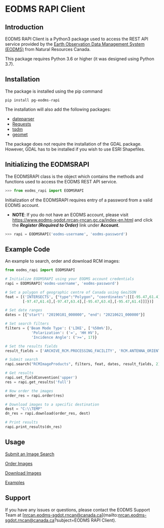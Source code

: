# EODMS RAPI Client

## Introduction

EODMS RAPI Client is a Python3 package used to access the REST API service provided by the [Earth Observation Data Management System (EODMS)](https://www.eodms-sgdot.nrcan-rncan.gc.ca/index-en.html) from Natural Resources Canada.

This package requires Python 3.6 or higher (it was designed using Python 3.7).

## Installation

The package is installed using the pip command 

```
pip install pg-eodms-rapi
```

The installation will also add the following packages:

- [dateparser](https://dateparser.readthedocs.io/en/latest/)
- [Requests](https://docs.python-requests.org/en/master/)
- [tqdm](https://tqdm.github.io/)
- [geomet](https://pypi.org/project/geomet/)

The package does not require the installation of the GDAL package. However, GDAL has to be installed if you wish to use ESRI Shapefiles.

## Initializing the EODMSRAPI

The EODMSRAPI class is the object which contains the methods and functions used to access the EODMS REST API service.

```python
>>> from eodms_rapi import EODMSRAPI
```

Initialization of the EODMSRAPI requires entry of a password from a valid EODMS account. 

- **NOTE**: If you do not have an EODMS account, please visit https://www.eodms-sgdot.nrcan-rncan.gc.ca/index-en.html and click the ***Register (Required to Order)*** link under **Account**.

```python
>>> rapi = EODMSRAPI('eodms-username', 'eodms-password')
```

## Example Code

An example to search, order and download RCM images:

```python
from eodms_rapi import EODMSRAPI

# Initialize EODMSRAPI using your EODMS account credentials
rapi = EODMSRAPI('eodms-username', 'eodms-password')

# Set a polygon of geographic centre of Canada using GeoJSON
feat = [('INTERSECTS', {"type":"Polygon", "coordinates":[[[-95.47,61.4],\
        [-97.47,61.4],[-97.47,63.4],[-95.47,63.4],[-95.47,61.4]]]})]

# Set date ranges
dates = [{"start": "20190101_000000", "end": "20210621_000000"}]

# Set search filters
filters = {'Beam Mode Type': ('LIKE', ['%50m%']), 
            'Polarization': ('=', 'HH HV'), 
            'Incidence Angle': ('>=', 17)}

# Set the results fields
result_fields = ['ARCHIVE_RCM.PROCESSING_FACILITY', 'RCM.ANTENNA_ORIENTATION']

# Submit search
rapi.search("RCMImageProducts", filters, feat, dates, result_fields, 2)

# Get results
rapi.set_fieldConvention('upper')
res = rapi.get_results('full')

# Now order the images
order_res = rapi.order(res)

# Download images to a specific destination
dest = "C:\\TEMP"
dn_res = rapi.download(order_res, dest)

# Print results
rapi.print_results(dn_res)
```

## Usage

[Submit an Image Search](search-rapi.md)

[Order Images](order.md)

[Download Images](download.md)

[Examples](examples.md)

## Support

If you have any issues or questions, please contact the EODMS Support Team at [nrcan.eodms-sgdot.rncan@canada.ca](mailto:nrcan.eodms-sgdot.rncan@canada.ca?subject=EODMS RAPI Client).
